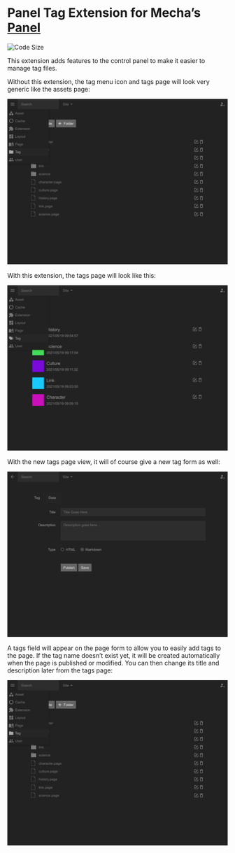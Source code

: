 Panel Tag Extension for Mecha’s [Panel](https://github.com/mecha-cms/x.panel)
=============================================================================

![Code Size](https://img.shields.io/github/languages/code-size/mecha-cms/x.panel.tag?color=%23444&style=for-the-badge)

This extension adds features to the control panel to make it easier to manage tag files.

Without this extension, the tag menu icon and tags page will look very generic like the assets page:

![3](index/3.png)

With this extension, the tags page will look like this:

![1](index/1.png)

With the new tags page view, it will of course give a new tag form as well:

![2](index/2.png)

A tags field will appear on the page form to allow you to easily add tags to the page. If the tag name doesn’t exist
yet, it will be created automatically when the page is published or modified. You can then change its title and
description later from the tags page:

![3](index/3.png)